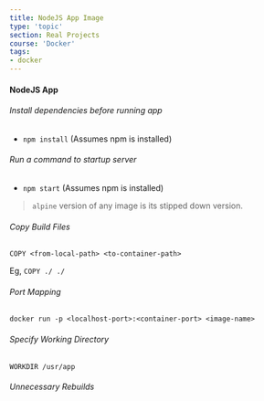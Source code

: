 ```yaml
---
title: NodeJS App Image
type: 'topic'
section: Real Projects
course: 'Docker'
tags:
- docker
---
```

#### NodeJS App
###### Install dependencies before running app
- `npm install` (Assumes npm is installed)

###### Run a command to startup server
- `npm start` (Assumes npm is installed)

> `alpine` version of any image is its stipped down version.

###### Copy Build Files
`COPY <from-local-path> <to-container-path>`

Eg, `COPY ./ ./`

###### Port Mapping
`docker run -p <localhost-port>:<container-port> <image-name>`

###### Specify Working Directory
`WORKDIR /usr/app`

###### Unnecessary Rebuilds
